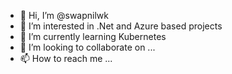 - 👋 Hi, I’m @swapnilwk
- 👀 I’m interested in .Net and Azure based projects
- 🌱 I’m currently learning Kubernetes
- 💞️ I’m looking to collaborate on ...
- 📫 How to reach me ...

<!---
swapnilwk/swapnilwk is a ✨ special ✨ repository because its `README.md` (this file) appears on your GitHub profile.
You can click the Preview link to take a look at your changes.
--->
